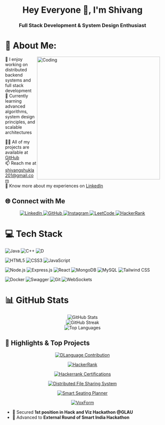 <h1 align="center">Hey Everyone 👋, I'm Shivang</h1>
<h3 align="center">Full Stack Development & System Design Enthusiast</h3>

# 💫 About Me:
<img align="right" alt="Coding" width="400" src="https://raw.githubusercontent.com/shivangshukla7020/shivangshukla7020/master/coding.gif">

🔭 I enjoy working on distributed backend systems and full stack development  
🌱 Currently learning advanced algorithms, system design principles, and scalable architectures  

👨‍💻 All of my projects are available at [GitHub](https://github.com/shivangshukla7020)   
📫 Reach me at [shivangshukla201@gmail.com](mailto:shivangshukla201@gmail.com)  
📄 Know more about my experiences on [LinkedIn](https://linkedin.com/in/shivangshukla201)

## 🌐 Connect with Me

<p align="center">
  <a href="https://linkedin.com/in/shivangshukla201" target="_blank">
    <img src="https://img.shields.io/badge/LinkedIn-%230077B5?style=for-the-badge&logo=linkedin&logoColor=white" alt="LinkedIn" />
  </a>
  <a href="https://github.com/shivangshukla7020" target="_blank">
    <img src="https://img.shields.io/badge/GitHub-%2312100E?style=for-the-badge&logo=github&logoColor=white" alt="GitHub" />
  </a>
  <a href="https://www.instagram.com/shivangkumarshukla/" target="_blank">
    <img src="https://img.shields.io/badge/Instagram-%23E4405F?style=for-the-badge&logo=instagram&logoColor=white" alt="Instagram" />
  </a>
  <a href="https://leetcode.com/u/shivangshukla201/" target="_blank">
    <img src="https://img.shields.io/badge/LeetCode-%23333333?style=for-the-badge&logo=leetcode&logoColor=FFA116" alt="LeetCode" />
  </a>
  <a href="https://www.hackerrank.com/profile/shivangshukla201" target="_blank">
    <img src="https://img.shields.io/badge/HackerRank-%232EC866?style=for-the-badge&logo=hackerrank&logoColor=white" alt="HackerRank" />
  </a>
</p>

# 💻 Tech Stack

![Java](https://img.shields.io/badge/Java-%23ED8B00?style=for-the-badge&logo=openjdk&logoColor=white)
![C++](https://img.shields.io/badge/C++-%2300599C?style=for-the-badge&logo=c%2B%2B&logoColor=white)
![D](https://img.shields.io/badge/D-%23007F77?style=for-the-badge&logo=d&logoColor=white)

![HTML5](https://img.shields.io/badge/HTML5-%23E34F26?style=for-the-badge&logo=html5&logoColor=white)
![CSS3](https://img.shields.io/badge/CSS3-%231572B6?style=for-the-badge&logo=css3&logoColor=white)
![JavaScript](https://img.shields.io/badge/JavaScript-%23F7DF1E?style=for-the-badge&logo=javascript&logoColor=black)

![Node.js](https://img.shields.io/badge/Node.js-339933?style=for-the-badge&logo=node.js&logoColor=white)
![Express.js](https://img.shields.io/badge/Express.js-%23404d59?style=for-the-badge&logo=express&logoColor=%2361DAFB)
![React](https://img.shields.io/badge/React-%2320232a?style=for-the-badge&logo=react&logoColor=%2361DAFB)
![MongoDB](https://img.shields.io/badge/MongoDB-%234ea94b?style=for-the-badge&logo=mongodb&logoColor=white)
![MySQL](https://img.shields.io/badge/MySQL-%23000f0f?style=for-the-badge&logo=mysql&logoColor=white)
![Tailwind CSS](https://img.shields.io/badge/Tailwind_CSS-%2338B2AC?style=for-the-badge&logo=tailwind-css&logoColor=white)

![Docker](https://img.shields.io/badge/Docker-%230db7ed?style=for-the-badge&logo=docker&logoColor=white)
![Swagger](https://img.shields.io/badge/Swagger-%23E0E0E0?style=for-the-badge&logo=swagger&logoColor=black)
![Git](https://img.shields.io/badge/Git-%23F05032?style=for-the-badge&logo=git&logoColor=white)
![WebSockets](https://img.shields.io/badge/WebSockets-%233399FF?style=for-the-badge&logo=websocket&logoColor=white)

# 📊 GitHub Stats
<div align="center">
  <!-- General GitHub Stats -->
  <img src="https://github-readme-stats.vercel.app/api?username=shivangshukla7020&theme=react&hide_border=false&include_all_commits=true&count_private=true" alt="GitHub Stats" />

  <br/>

  <!-- GitHub Streak Stats -->
  <img src="https://github-readme-streak-stats.herokuapp.com/?user=shivangshukla7020&theme=react&hide_border=false" alt="GitHub Streak" />

  <br/>

  <!-- Top Languages -->
  <img src="https://github-readme-stats.vercel.app/api/top-langs/?username=shivangshukla7020&theme=react&hide_border=false&include_all_commits=true&count_private=true&layout=compact" alt="Top Languages" />
</div>

## 🌟 Highlights & Top Projects

<div align="center">

<!-- D Language Contribution -->
[![DLanguage Contribution](https://img.shields.io/badge/DLang-Contribution-brightgreen?style=for-the-badge&logo=d&logoColor=white)](https://github.com/dlang/dmd/pull/21151)

<!-- HackerRank Achievements -->
[![HackerRank](https://img.shields.io/badge/HackerRank-5★_Java-blue?style=for-the-badge&logo=hackerrank&logoColor=white)](https://www.hackerrank.com/profile/shivangshukla201)

<!-- Hackerrank Certifications -->
[![Hackerrank Certifications](https://img.shields.io/badge/Hackerrank_Certifications-4-green?style=for-the-badge&logo=java&logoColor=white&cacheSeconds=1)](https://www.hackerrank.com/profile/shivangshukla201)

<!-- Top Projects -->
[![Distributed File Sharing System](https://img.shields.io/badge/Distributed_File_Sharing_System-Java%20%2B%20Distributed%20Systems-orange?style=for-the-badge&logo=java&logoColor=white&cacheSeconds=1)](https://github.com/shivangshukla7020/DistributedFileSharingSystem)

[![Smart Seating Planner](https://img.shields.io/badge/Smart_Seating_Planner-React%20%2B%20Optimization-blue?style=for-the-badge&logo=react&logoColor=white)](https://github.com/shivangshukla7020/SmartSeatingPlanner)

[![VoxForm](https://img.shields.io/badge/VoxForm-Python%20%2B%20ML-lightblue?style=for-the-badge&logo=python&logoColor=white)](https://github.com/shivangshukla7020/VoxForm)

</div>

- 🏅 Secured **1st position in Hack and Viz Hackathon @GLAU**  
- 🌟 Advanced to **External Round of Smart India Hackathon**


